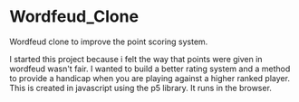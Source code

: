 # Wordfeud_Clone
Wordfeud clone to improve the point scoring system. 

I started this project because i felt the way that points were given in wordfeud wasn't fair. I wanted to build a better rating system and a method to provide a handicap when you are playing against a higher ranked player. This is created in javascript using the p5 library. It runs in the browser. 
